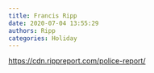 ```yaml
---
title: Francis Ripp
date: 2020-07-04 13:55:29
authors: Ripp
categories: Holiday
---
```


 https://cdn.rippreport.com/police-report/